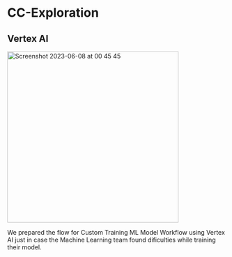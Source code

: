 # CC-Exploration

## Vertex AI

<img width="393" alt="Screenshot 2023-06-08 at 00 45 45" src="https://github.com/C23-DF02-DiskusAI-Dicoding-Indonesia/CC-Exploration/assets/132810595/57450aa0-04c2-45aa-b953-0ece968f6229">

We prepared the flow for Custom Training ML Model Workflow using Vertex AI just in case the Machine Learning team found dificulties while training their model.
